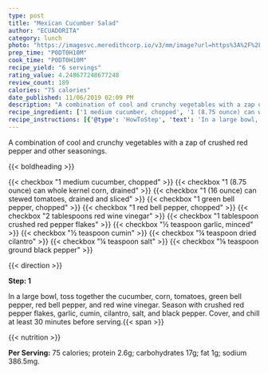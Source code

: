 ```yaml
---
type: post
title: "Mexican Cucumber Salad"
author: "ECUADORITA"
category: lunch
photo: "https://imagesvc.meredithcorp.io/v3/mm/image?url=https%3A%2F%2Fimages.media-allrecipes.com%2Fuserphotos%2F212037.jpg"
prep_time: "P0DT0H10M"
cook_time: "P0DT0H10M"
recipe_yield: "6 servings"
rating_value: 4.248677248677248
review_count: 189
calories: "75 calories"
date_published: 11/06/2019 02:09 PM
description: "A combination of cool and crunchy vegetables with a zap of crushed red pepper and other seasonings."
recipe_ingredient: ['1 medium cucumber, chopped', '1 (8.75 ounce) can whole kernel corn, drained', '1 (16 ounce) can stewed tomatoes, drained and sliced', '1 green bell pepper, chopped', '1 red bell pepper, chopped', '2 tablespoons red wine vinegar', '1 tablespoon crushed red pepper flakes', '½ teaspoon garlic, minced', '½ teaspoon cumin', '¼ teaspoon dried cilantro', '¼ teaspoon salt', '⅛ teaspoon ground black pepper']
recipe_instructions: [{'@type': 'HowToStep', 'text': 'In a large bowl, toss together the cucumber, corn, tomatoes, green bell pepper, red bell pepper, and red wine vinegar. Season with crushed red pepper flakes, garlic, cumin, cilantro, salt, and black pepper. Cover, and chill at least 30 minutes before serving.\n'}]
---
```


A combination of cool and crunchy vegetables with a zap of crushed red pepper and other seasonings. 

{{< boldheading >}}

{{< checkbox "1 medium cucumber, chopped" >}}
{{< checkbox "1 (8.75 ounce) can whole kernel corn, drained" >}}
{{< checkbox "1 (16 ounce) can stewed tomatoes, drained and sliced" >}}
{{< checkbox "1  green bell pepper, chopped" >}}
{{< checkbox "1  red bell pepper, chopped" >}}
{{< checkbox "2 tablespoons red wine vinegar" >}}
{{< checkbox "1 tablespoon crushed red pepper flakes" >}}
{{< checkbox "½ teaspoon garlic, minced" >}}
{{< checkbox "½ teaspoon cumin" >}}
{{< checkbox "¼ teaspoon dried cilantro" >}}
{{< checkbox "¼ teaspoon salt" >}}
{{< checkbox "⅛ teaspoon ground black pepper" >}}


{{< direction >}}

**Step: 1**

In a large bowl, toss together the cucumber, corn, tomatoes, green bell pepper, red bell pepper, and red wine vinegar. Season with crushed red pepper flakes, garlic, cumin, cilantro, salt, and black pepper. Cover, and chill at least 30 minutes before serving.{{< span >}}

{{< nutrition >}}

**Per Serving:** 75 calories; protein 2.6g; carbohydrates 17g; fat 1g; sodium 386.5mg.